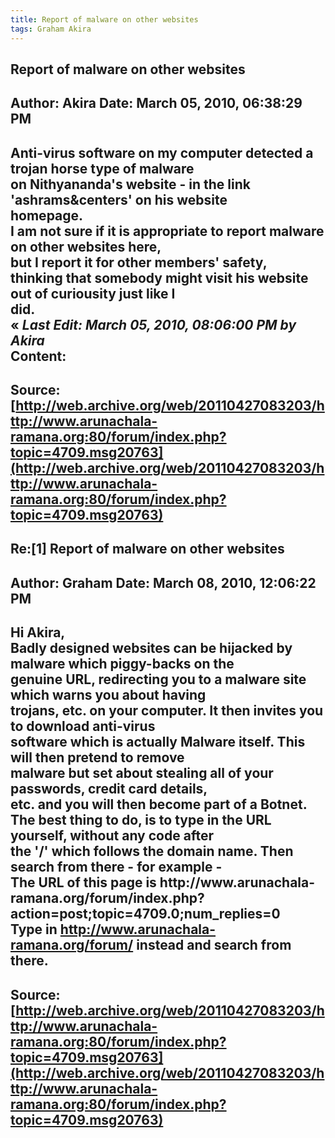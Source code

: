 ```yaml
--- 
title: Report of malware on other websites   
tags: Graham Akira  
---  
```

## Report of malware on other websites  
Author: Akira               Date: March 05, 2010, 06:38:29 PM  
---  
Anti-virus software on my computer detected a trojan horse type of malware   
on Nithyananda's website - in the link 'ashrams&centers' on his website  
homepage.   
I am not sure if it is appropriate to report malware on other websites here,   
but I report it for other members' safety,   
thinking that somebody might visit his website out of curiousity just like I  
did.   
« _Last Edit: March 05, 2010, 08:06:00 PM by Akira_  
Content:
 ---  
Source:[http://web.archive.org/web/20110427083203/http://www.arunachala-ramana.org:80/forum/index.php?topic=4709.msg20763](http://web.archive.org/web/20110427083203/http://www.arunachala-ramana.org:80/forum/index.php?topic=4709.msg20763)   
---  

## Re:[1] Report of malware on other websites  
Author: Graham              Date: March 08, 2010, 12:06:22 PM  
---  
Hi Akira,   
Badly designed websites can be hijacked by malware which piggy-backs on the  
genuine URL, redirecting you to a malware site which warns you about having  
trojans, etc. on your computer. It then invites you to download anti-virus  
software which is actually Malware itself. This will then pretend to remove  
malware but set about stealing all of your passwords, credit card details,  
etc. and you will then become part of a Botnet.   
The best thing to do, is to type in the URL yourself, without any code after  
the '/' which follows the domain name. Then search from there - for example -   
The URL of this page is http://www.arunachala-  
ramana.org/forum/index.php?action=post;topic=4709.0;num_replies=0   
Type in http://www.arunachala-ramana.org/forum/ instead and search from there.
 ---  
Source:[http://web.archive.org/web/20110427083203/http://www.arunachala-ramana.org:80/forum/index.php?topic=4709.msg20763](http://web.archive.org/web/20110427083203/http://www.arunachala-ramana.org:80/forum/index.php?topic=4709.msg20763)   
---  

